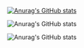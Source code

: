 [![Anurag's GitHub stats](https://github-readme-stats.vercel.app/api?username=G-nava)](https://github.com/anuraghazra/github-readme-stats)

![Anurag's GitHub stats](https://github-readme-stats.vercel.app/api?username=G-nava&hide=contribs,prs)

![Anurag's GitHub stats](https://github-readme-stats.vercel.app/api?username=G-nava&show_icons=true)
